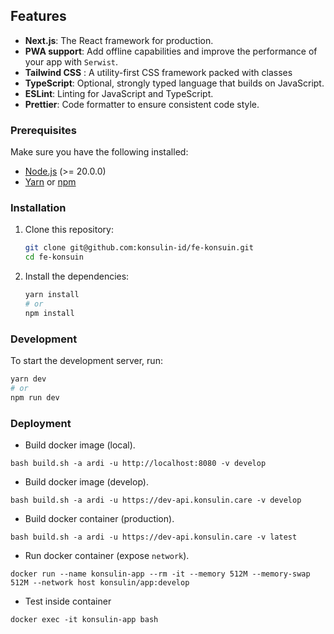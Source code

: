 ## Features

- **Next.js**: The React framework for production.
- **PWA support**: Add offline capabilities and improve the performance of your app with `Serwist`.
- **Tailwind CSS** : A utility-first CSS framework packed with classes
- **TypeScript**: Optional, strongly typed language that builds on JavaScript.
- **ESLint**: Linting for JavaScript and TypeScript.
- **Prettier**: Code formatter to ensure consistent code style.

### Prerequisites

Make sure you have the following installed:

- [Node.js](https://nodejs.org/) (>= 20.0.0)
- [Yarn](https://yarnpkg.com/) or [npm](https://www.npmjs.com/)

### Installation

1. Clone this repository:

   ```sh
   git clone git@github.com:konsulin-id/fe-konsuin.git
   cd fe-konsuin
   ```

2. Install the dependencies:

   ```sh
   yarn install
   # or
   npm install
   ```

### Development

To start the development server, run:

```sh
yarn dev
# or
npm run dev
```

### Deployment

- Build docker image (local).

```shell
bash build.sh -a ardi -u http://localhost:8080 -v develop
```

- Build docker image (develop).

```shell
bash build.sh -a ardi -u https://dev-api.konsulin.care -v develop
```

- Build docker container (production).

```shell
bash build.sh -a ardi -u https://dev-api.konsulin.care -v latest
```

- Run docker container (expose `network`).

```shell
docker run --name konsulin-app --rm -it --memory 512M --memory-swap 512M --network host konsulin/app:develop
```

- Test inside container

```shell
docker exec -it konsulin-app bash
```
